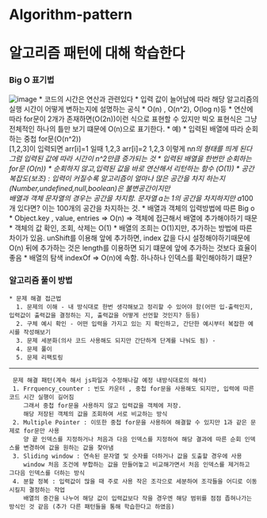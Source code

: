 # Algorithm-pattern


# 알고리즘 패턴에 대해 학습한다
### Big O 표기법 </br>
![image](https://user-images.githubusercontent.com/104412610/188261099-c792b743-0d8d-4161-a899-f9a196be47d1.png)
    * 코드의 시간은 연산과 관련있다
    * 입력 값이 늘어남에 따라 해당 알고리즘의 실행 시간이 어떻게 변하는지에 설명하는 공식
    * O(n) , O(n^2), O(log n)등 
    * 연산에 따라 for문이 2개가 존재하면(O(2n))이런 식으로 표현할 수 있지만 빅오 표현식은 그냥 전체적인 하나의 틀만 보기 떄문에 O(n)으로 표기한다.
    * 예)
        * 입력된 배열에 따라 순회하는 중첩 for문(O(n^2))</br> 
      [1,2,3]이 입력되면 arr[i]=1 일때 1,2,3 arr[i]=2  1,2,3
      이렇게 n*n의 형태를 띄게 된다 그럼 입력된 값에 따라 시간이 n^2만큼 증가되는 것
        * 입력된 배열을 한번만 순회하는 for문 (O(n))
        * 순회하지 않고,입력된 값을 바로 연산해서 리턴하는 함수 (O(1))
        * 공간 복잡도(보조) : 입력이 커질수록 알고리즘이 얼마나 많은 공간을 차지 하는지(Number,undefined,null,boolean)은 불변공간이지만 </br>
          배열과 객체 문자열의 경우는 공간을 차지함. 문자열 a는 1의 공간을 차지하지만 a*100개 있다면? 이는 100개의 공간을 차지하는 것.
        *  배열과 객체의 입력방법에 따른 Big o
        * Object.key , value, entries => O(n) => 객체에 접근해서 배열에 추가해야하기 때문
        * 객체의 값 확인, 조회, 삭제는 O(1)
        * 배열의 조희는 O(1)지만, 추가하는 방법에 따른 차이가 있음. unShift를 이용해 앞에 추가하면, index 값을 다시 설정해야하기때문에 O(n)
           뒤에 추가하는 것은 length를 이용하면 되기 떄문에 앞에 추가하는 것보다 효율이 좋음
        * 배열의 탐색 indexOf => O(n)에 속함. 하나하나 인덱스를 확인해야하기 떄문?

### 알고리즘 풀이 방법
    * 문제 해결 접근법
      1. 문제의 이해 - 내 방식대로 한번 생각해보고 정리할 수 있어야 함(어떤 입-출력인지, 입력값이 출력값을 결정하는 지, 출력값을 어떻게 선언할 것인지? 등등)
      2. 구체 예시 확인 - 어떤 입력을 가지고 있는 지 확인하고, 간단한 예시부터 복잡한 예시를 작성해보기
      3. 문제 세분화(의사 코드 사용해도 되지만 간단하게 단계를 나눠도 됨) -
      4. 문제 풀이
      5. 문제 리팩토링
***
     문제 해결 패턴(계속 해서 js파일과 수정해나갈 예정 내방식대로의 해석)
     1. Frrquency_counter : 빈도 카운터 , 중첩 for문을 사용해도 되지만, 입력에 따른 코드 시간 실행이 길어짐
        그래서 중첩 for문을 사용하지 않고 입력값을 객체에 저장.
        해당 저장된 객체의 값을 조회하여 서로 비교하는 방식
     2. Multiple Pointer : 이또한 중첩 for문을 사용하여 해결할 수 있지만 1과 같은 문제로 for문만 사용
        양 끝 인덱스를 지정하거나 처음과 다음 인덱스를 지정하여 해당 결과에 따른 순회 인덱스를 변경하여 값을 원하는 값을 찾아냄
     3. Sliding window : 연속된 문자열 및 숫자를 더하거나 값을 도출할 경우에 사용
        window 처음 조건에 부합하는 값을 만들어놓고 비교해가면서 처음 인덱스를 제거하고 그다음 인덱스를 더하는 방식
     4. 분할 정복 : 입력값이 많을 때 주로 사용 작은 조각으로 세분하여 조각들을 어디로 이동시킬지 결정하는 작업
        배열의 중간을 나누어 해당 값이 입력값보다 작을 경우엔 해당 범위를 점점 좁혀나가는 방식인 것 같음 (추가 다른 패턴들을 통해 학습한다고 하였음)
      
    

